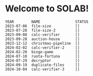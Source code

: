 # Welcome to SOLAB!

    YEAR        NAME                STATUS
    2023-07-06  file-size           []
    2023-07-28  file-size-2         []
    2023-09-08  calc-verifier       []
    2023-09-28  auction-house       [] 
    2023-12-12  christmas-pipeline  []
    2024-02-02  calc-verifier-2     []
    2024-02-20  bingo-game          []
    2024-07-10  ruota-fortuna       []
    2024-07-29  decryptor           []
    2024-09-19  duplicate-files     []
    2024-10-04  calc-verifier-3     []
